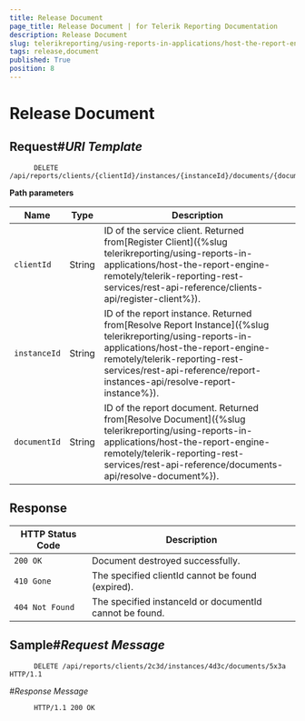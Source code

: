 ```yaml
---
title: Release Document
page_title: Release Document | for Telerik Reporting Documentation
description: Release Document
slug: telerikreporting/using-reports-in-applications/host-the-report-engine-remotely/telerik-reporting-rest-services/rest-api-reference/documents-api/release-document
tags: release,document
published: True
position: 8
---
```


# Release Document



## Request#_URI Template_

	
          DELETE /api/reports/clients/{clientId}/instances/{instanceId}/documents/{documentId}
        



__Path parameters__


| Name | Type | Description |
| ------ | ------ | ------ |
|`clientId`|String|ID of the service client. Returned from[Register Client]({%slug telerikreporting/using-reports-in-applications/host-the-report-engine-remotely/telerik-reporting-rest-services/rest-api-reference/clients-api/register-client%}).|
|`instanceId`|String|ID of the report instance. Returned from[Resolve Report Instance]({%slug telerikreporting/using-reports-in-applications/host-the-report-engine-remotely/telerik-reporting-rest-services/rest-api-reference/report-instances-api/resolve-report-instance%}).|
|`documentId`|String|ID of the report document. Returned from[Resolve Document]({%slug telerikreporting/using-reports-in-applications/host-the-report-engine-remotely/telerik-reporting-rest-services/rest-api-reference/documents-api/resolve-document%}).|

## Response


| HTTP Status Code | Description |
| ------ | ------ |
|`200 OK`|Document destroyed successfully.|
|`410 Gone`|The specified clientId cannot be found (expired).|
|`404 Not Found`|The specified instanceId or documentId cannot be found.|

## Sample#_Request Message_

	
          DELETE /api/reports/clients/2c3d/instances/4d3c/documents/5x3a HTTP/1.1
        

#_Response Message_

	
          HTTP/1.1 200 OK
        


